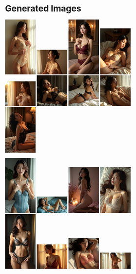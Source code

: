 # Generated Images



<img src="2025_08_17_01.webp" width="100"/> <img src="2025_08_17_02.webp" width="100"/> <img src="2025_08_17_03.webp" width="100"/> <img src="2025_08_17_04.webp" width="100"/> <img src="2025_08_17_05.webp" width="100"/> <img src="2025_08_17_06.webp" width="100"/> <img src="2025_08_17_07.webp" width="100"/> <img src="2025_08_17_08.webp" width="100"/> <img src="2025_08_17_09.webp" width="100"/>

<img src="2025_08_17_10.webp" width="100"/> <img src="2025_08_17_11.webp" width="100"/> <img src="2025_08_17_12.webp" width="100"/> <img src="2025_08_17_13.webp" width="100"/> <img src="2025_08_17_14.webp" width="100"/> <img src="2025_08_17_15.webp" width="100"/> <img src="2025_08_17_16.webp" width="100"/> <img src="2025_08_17_17.webp" width="100"/>